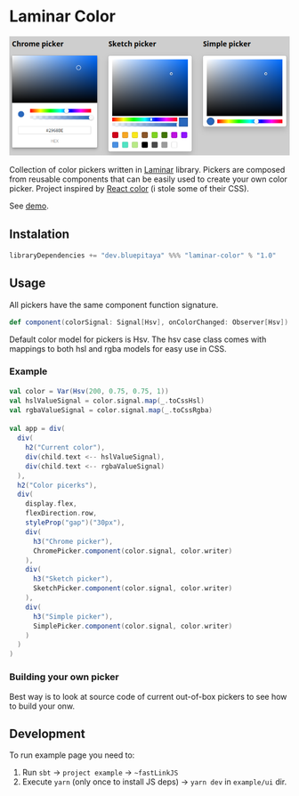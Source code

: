 # Laminar Color

![Preview of pickers.](/preview.png)

Collection of color pickers written in [Laminar](https://laminar.dev/) library. Pickers are composed from reusable components that can be easily used to create your own color picker. Project inspired by [React color](https://github.com/casesandberg/react-color) (i stole some of their CSS).

See [demo](https://blue-pitaya.github.io/laminar-color/).

## Instalation

```scala
libraryDependencies += "dev.bluepitaya" %%% "laminar-color" % "1.0"
```

## Usage

All pickers have the same component function signature.

```scala
def component(colorSignal: Signal[Hsv], onColorChanged: Observer[Hsv])
```

Default color model for pickers is Hsv. The hsv case class comes with mappings to both hsl and rgba models for easy use in CSS.

### Example

```scala
val color = Var(Hsv(200, 0.75, 0.75, 1))
val hslValueSignal = color.signal.map(_.toCssHsl)
val rgbaValueSignal = color.signal.map(_.toCssRgba)

val app = div(
  div(
    h2("Current color"),
    div(child.text <-- hslValueSignal),
    div(child.text <-- rgbaValueSignal)
  ),
  h2("Color picerks"),
  div(
    display.flex,
    flexDirection.row,
    styleProp("gap")("30px"),
    div(
      h3("Chrome picker"),
      ChromePicker.component(color.signal, color.writer)
    ),
    div(
      h3("Sketch picker"),
      SketchPicker.component(color.signal, color.writer)
    ),
    div(
      h3("Simple picker"),
      SimplePicker.component(color.signal, color.writer)
    )
  )
)
```

### Building your own picker

Best way is to look at source code of current out-of-box pickers to see how to build your onw.

## Development

To run example page you need to:

1. Run `sbt` -> `project example` -> `~fastLinkJS`
2. Execute `yarn` (only once to install JS deps) -> `yarn dev` in `example/ui` dir.
